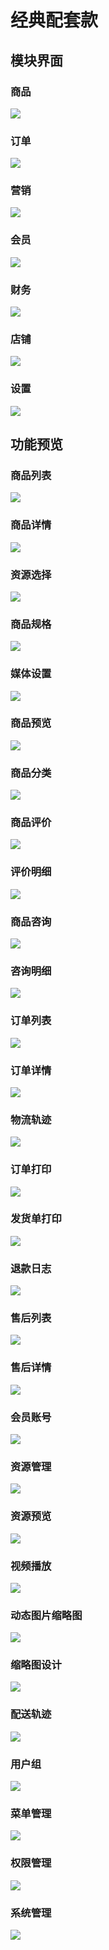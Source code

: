 # 经典配套款

## 模块界面

### 商品

![](https://aliyun.oss.careyshop.cn/poster/white/%E5%95%86%E5%93%81-%E7%99%BD.png)

### 订单

![](https://aliyun.oss.careyshop.cn/poster/white/%E8%AE%A2%E5%8D%95-%E7%99%BD.png)

### 营销

![](https://aliyun.oss.careyshop.cn/poster/white/%E8%90%A5%E9%94%80-%E7%99%BD.png)

### 会员

![](https://aliyun.oss.careyshop.cn/poster/white/%E4%BC%9A%E5%91%98-%E7%99%BD.png)

### 财务

![](https://aliyun.oss.careyshop.cn/poster/white/%E8%B4%A2%E5%8A%A1-%E7%99%BD.png)

### 店铺

![](https://aliyun.oss.careyshop.cn/poster/white/%E5%BA%97%E9%93%BA-%E7%99%BD.png)

### 设置

![](https://aliyun.oss.careyshop.cn/poster/white/%E8%AE%BE%E7%BD%AE-%E7%99%BD.png)

## 功能预览

### 商品列表

![](https://aliyun.oss.careyshop.cn/poster/white/%E5%95%86%E5%93%81%E5%88%97%E8%A1%A8-%E7%99%BD.png)

### 商品详情

![](https://aliyun.oss.careyshop.cn/poster/white/%E5%95%86%E5%93%81%E8%AF%A6%E6%83%85-%E7%99%BD.png)

### 资源选择

![](https://aliyun.oss.careyshop.cn/poster/white/%E8%B5%84%E6%BA%90%E9%80%89%E6%8B%A9-%E7%99%BD.png)

### 商品规格

![](https://aliyun.oss.careyshop.cn/poster/white/%E5%95%86%E5%93%81%E8%A7%84%E6%A0%BC-%E7%99%BD.png)

### 媒体设置

![](https://aliyun.oss.careyshop.cn/poster/white/%E5%AA%92%E4%BD%93%E8%AE%BE%E7%BD%AE-%E7%99%BD.png)

### 商品预览

![](https://aliyun.oss.careyshop.cn/poster/white/%E5%95%86%E5%93%81%E9%A2%84%E8%A7%88-%E7%99%BD.png)

### 商品分类

![](https://aliyun.oss.careyshop.cn/poster/white/%E5%95%86%E5%93%81%E5%88%86%E7%B1%BB-%E7%99%BD.png)

### 商品评价

![](https://aliyun.oss.careyshop.cn/poster/white/%E5%95%86%E5%93%81%E8%AF%84%E4%BB%B7-%E7%99%BD.png)

### 评价明细

![](https://aliyun.oss.careyshop.cn/poster/white/%E8%AF%84%E4%BB%B7%E6%98%8E%E7%BB%86-%E7%99%BD.png)

### 商品咨询

![](https://aliyun.oss.careyshop.cn/poster/white/%E5%95%86%E5%93%81%E5%92%A8%E8%AF%A2-%E7%99%BD.png)

### 咨询明细

![](https://aliyun.oss.careyshop.cn/poster/white/%E5%92%A8%E8%AF%A2%E6%98%8E%E7%BB%86-%E7%99%BD.png)

### 订单列表

![](https://aliyun.oss.careyshop.cn/poster/white/%E8%AE%A2%E5%8D%95%E5%88%97%E8%A1%A8-%E7%99%BD.png)

### 订单详情

![](https://aliyun.oss.careyshop.cn/poster/white/%E8%AE%A2%E5%8D%95%E8%AF%A6%E6%83%85-%E7%99%BD.png)

### 物流轨迹

![](https://aliyun.oss.careyshop.cn/poster/white/%E7%89%A9%E6%B5%81%E8%BD%A8%E8%BF%B9-%E7%99%BD.png)

### 订单打印

![](https://aliyun.oss.careyshop.cn/poster/white/%E8%AE%A2%E5%8D%95%E6%89%93%E5%8D%B0-%E7%99%BD.png)

### 发货单打印

![](https://aliyun.oss.careyshop.cn/poster/white/%E5%8F%91%E8%B4%A7%E5%8D%95%E6%89%93%E5%8D%B0-%E7%99%BD.png)

### 退款日志

![](https://aliyun.oss.careyshop.cn/poster/white/%E9%80%80%E6%AC%BE%E6%97%A5%E5%BF%97-%E7%99%BD.png)

### 售后列表

![](https://aliyun.oss.careyshop.cn/poster/white/%E5%94%AE%E5%90%8E%E5%88%97%E8%A1%A8-%E7%99%BD.png)

### 售后详情

![](https://aliyun.oss.careyshop.cn/poster/white/%E5%94%AE%E5%90%8E%E8%AF%A6%E6%83%85-%E7%99%BD.png)

### 会员账号

![](https://aliyun.oss.careyshop.cn/poster/white/%E4%BC%9A%E5%91%98%E8%B4%A6%E5%8F%B7-%E7%99%BD.png)

### 资源管理

![](https://aliyun.oss.careyshop.cn/poster/white/%E8%B5%84%E6%BA%90%E7%AE%A1%E7%90%86-%E7%99%BD.png)

### 资源预览

![](https://aliyun.oss.careyshop.cn/poster/white/%E8%B5%84%E6%BA%90%E9%A2%84%E8%A7%88-%E7%99%BD.png)

### 视频播放

![](https://aliyun.oss.careyshop.cn/poster/white/%E8%A7%86%E9%A2%91%E6%92%AD%E6%94%BE-%E7%99%BD.png)

### 动态图片缩略图

![](https://aliyun.oss.careyshop.cn/poster/white/%E5%8A%A8%E6%80%81%E5%9B%BE%E7%89%87%E7%BC%A9%E7%95%A5%E5%9B%BE-%E7%99%BD.png)

### 缩略图设计

![](https://aliyun.oss.careyshop.cn/poster/white/%E7%BC%A9%E7%95%A5%E5%9B%BE%E8%AE%BE%E8%AE%A1-%E7%99%BD.png)

### 配送轨迹

![](https://aliyun.oss.careyshop.cn/poster/white/%E9%85%8D%E9%80%81%E8%BD%A8%E8%BF%B9-%E7%99%BD.png)

### 用户组

![](https://aliyun.oss.careyshop.cn/poster/white/%E7%94%A8%E6%88%B7%E7%BB%84-%E7%99%BD.png)

### 菜单管理

![](https://aliyun.oss.careyshop.cn/poster/white/%E8%8F%9C%E5%8D%95%E7%AE%A1%E7%90%86-%E7%99%BD.png)

### 权限管理

![](https://aliyun.oss.careyshop.cn/poster/white/%E6%9D%83%E9%99%90%E7%AE%A1%E7%90%86-%E7%99%BD.png)

### 系统管理

![](https://aliyun.oss.careyshop.cn/poster/white/%E7%B3%BB%E7%BB%9F%E7%AE%A1%E7%90%86-%E7%99%BD.png)
